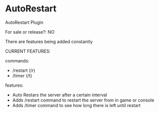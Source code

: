 # AutoRestart

AutoRestart Plugin

For sale or release?: NO

There are features being added constantly 

CURRENT FEATURES: 

commands: 
- /restart (/r)
- /timer (/t)

features:

- Auto Restars the server after a certain interval 
- Adds /restart command to restart the server from in game or console
- Adds /timer command to see how long there is left until restart

